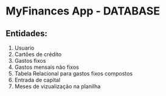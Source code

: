 # MyFinances App - DATABASE

## Entidades:

1. Usuario
2. Cartões de crédito
3. Gastos fixos
4. Gastos mensais não fixos
5. Tabela Relacional para gastos fixos compostos
5. Entrada de capital
6. Meses de vizualização na planilha
